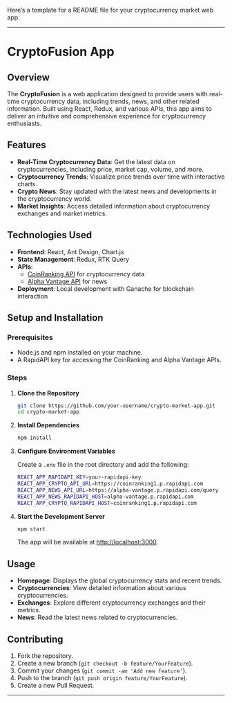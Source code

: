 Here’s a template for a README file for your cryptocurrency market web app:

---

# CryptoFusion App

## Overview

The **CryptoFusion** is a web application designed to provide users with real-time cryptocurrency data, including trends, news, and other related information. Built using React, Redux, and various APIs, this app aims to deliver an intuitive and comprehensive experience for cryptocurrency enthusiasts.

## Features

- **Real-Time Cryptocurrency Data**: Get the latest data on cryptocurrencies, including price, market cap, volume, and more.
- **Cryptocurrency Trends**: Visualize price trends over time with interactive charts.
- **Crypto News**: Stay updated with the latest news and developments in the cryptocurrency world.
- **Market Insights**: Access detailed information about cryptocurrency exchanges and market metrics.

## Technologies Used

- **Frontend**: React, Ant Design, Chart.js
- **State Management**: Redux, RTK Query
- **APIs**:
  - [CoinRanking API](https://coinranking1.p.rapidapi.com) for cryptocurrency data
  - [Alpha Vantage API](https://alpha-vantage.p.rapidapi.com/query) for news
- **Deployment**: Local development with Ganache for blockchain interaction

## Setup and Installation

### Prerequisites

- Node.js and npm installed on your machine.
- A RapidAPI key for accessing the CoinRanking and Alpha Vantage APIs.

### Steps

1. **Clone the Repository**

    ```bash
    git clone https://github.com/your-username/crypto-market-app.git
    cd crypto-market-app
    ```

2. **Install Dependencies**

    ```bash
    npm install
    ```

3. **Configure Environment Variables**

    Create a `.env` file in the root directory and add the following:

    ```bash
    REACT_APP_RAPIDAPI_KEY=your-rapidapi-key
    REACT_APP_CRYPTO_API_URL=https://coinranking1.p.rapidapi.com
    REACT_APP_NEWS_API_URL=https://alpha-vantage.p.rapidapi.com/query
    REACT_APP_NEWS_RAPIDAPI_HOST=alpha-vantage.p.rapidapi.com
    REACT_APP_CRYPTO_RAPIDAPI_HOST=coinranking1.p.rapidapi.com
    ```

4. **Start the Development Server**

    ```bash
    npm start
    ```

    The app will be available at [http://localhost:3000](http://localhost:3000).

## Usage

- **Homepage**: Displays the global cryptocurrency stats and recent trends.
- **Cryptocurrencies**: View detailed information about various cryptocurrencies.
- **Exchanges**: Explore different cryptocurrency exchanges and their metrics.
- **News**: Read the latest news related to cryptocurrencies.

## Contributing

1. Fork the repository.
2. Create a new branch (`git checkout -b feature/YourFeature`).
3. Commit your changes (`git commit -am 'Add new feature'`).
4. Push to the branch (`git push origin feature/YourFeature`).
5. Create a new Pull Request.


---

